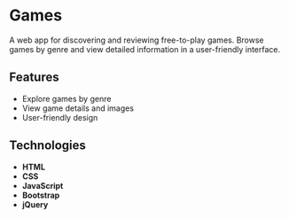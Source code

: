 # Games

A web app for discovering and reviewing free-to-play games. Browse games by genre and view detailed information in a user-friendly interface.

## Features

- Explore games by genre
- View game details and images
- User-friendly design

## Technologies

- **HTML**
- **CSS**
- **JavaScript**
- **Bootstrap**
- **jQuery**

